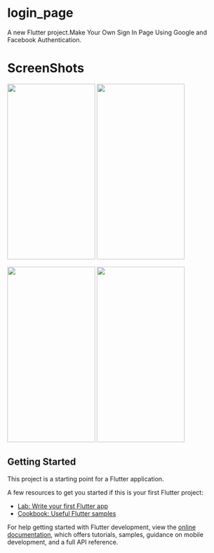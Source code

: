 # login_page

A new Flutter project.Make Your Own Sign In Page Using Google and Facebook Authentication.

# ScreenShots 

<img src="https://user-images.githubusercontent.com/63139007/176989663-5741bb0d-304b-4c0d-83ab-a6c4c6726590.jpg" width="200" height="400" />    <img src="https://user-images.githubusercontent.com/63139007/176989667-d98f4bff-e7a3-4887-a8f2-7cd279b4a9d7.jpg" width="200" height="400" />


<img src="https://user-images.githubusercontent.com/63139007/176989670-48ab5280-0fc9-4e99-9a17-ac27a82271ad.jpg" width="200" height="400" />

<img src="https://user-images.githubusercontent.com/63139007/176989674-273fa549-6ef2-4cd7-a2c4-83f8b6e98f7f.jpg" width="200" height="400" />


## Getting Started

This project is a starting point for a Flutter application.

A few resources to get you started if this is your first Flutter project:

- [Lab: Write your first Flutter app](https://docs.flutter.dev/get-started/codelab)
- [Cookbook: Useful Flutter samples](https://docs.flutter.dev/cookbook)

For help getting started with Flutter development, view the
[online documentation](https://docs.flutter.dev/), which offers tutorials,
samples, guidance on mobile development, and a full API reference.
